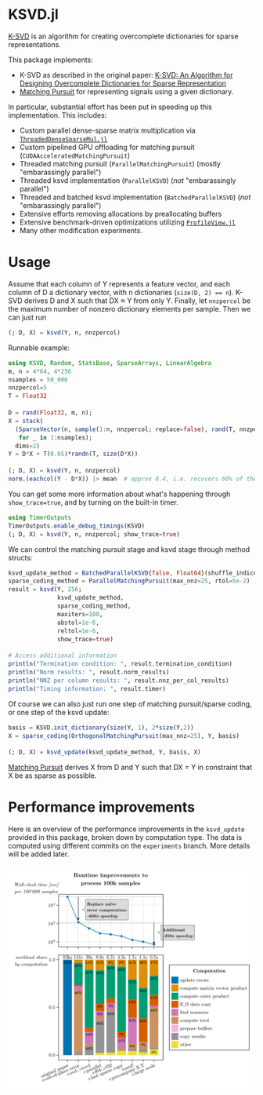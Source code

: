 # KSVD.jl

[K-SVD](https://en.wikipedia.org/wiki/K-SVD) is an algorithm for creating overcomplete dictionaries for sparse representations.  

This package implements:

* K-SVD as described in the original paper: [K-SVD: An Algorithm for Designing Overcomplete Dictionaries for Sparse Representation](http://www.cs.technion.ac.il/~freddy/papers/120.pdf)
* [Matching Pursuit](https://en.wikipedia.org/wiki/Matching_pursuit) for representing signals using a given dictionary.

In particular, substantial effort has been put in speeding up this implementation.
This includes:
- Custom parallel dense-sparse matrix multiplication via [`ThreadedDenseSparseMul.jl`](https://github.com/RomeoV/ThreadedDenseSparseMul.jl)
- Custom pipelined GPU offloading for matching pursuit (`CUDAAcceleratedMatchingPursuit`)
- Threaded matching pursuit (`ParallelMatchingPursuit`) (mostly "embarassingly parallel")
- Threaded ksvd implementation (`ParallelKSVD`) (*not* "embarassingly parallel")
- Threaded and batched ksvd implementation (`BatchedParallelKSVD`) (*not* "embarassingly parallel")
- Extensive efforts removing allocations by preallocating buffers
- Extensive benchmark-driven optimizations utilizing [`ProfileView.jl`](https://github.com/timholy/ProfileView.jl)
- Many other modification experiments.

# Usage

Assume that each column of Y represents a feature vector, and each column of D a dictionary vector, with n dictionaries (`size(D, 2) == n`).
K-SVD derives D and X such that DX ≈ Y from only Y.
Finally, let `nnzpercol` be the maximum number of nonzero dictionary elements per sample.
Then we can just run

```julia
(; D, X) = ksvd(Y, n, nnzpercol)
```

Runnable example:
``` julia
using KSVD, Random, StatsBase, SparseArrays, LinearAlgebra
m, n = 4*64, 4*256
nsamples = 50_000
nnzpercol=5
T = Float32

D = rand(Float32, m, n);
X = stack(
  (SparseVector(n, sample(1:n, nnzpercol; replace=false), rand(T, nnzpercol))
   for _ in 1:nsamples);
  dims=2)
Y = D*X + T(0.05)*randn(T, size(D*X))

(; D, X) = ksvd(Y, n, nnzpercol)
norm.(eachcol(Y - D*X)) |> mean  # approx 0.4, i.e. recovers 60% of the signal
```

You can get some more information about what's happening through `show_trace=true`, and by turning on the built-in timer.
``` julia
using TimerOutputs
TimerOutputs.enable_debug_timings(KSVD)
(; D, X) = ksvd(Y, n, nnzpercol; show_trace=true)
```

We can control the matching pursuit stage and ksvd stage through method structs:

```julia
ksvd_update_method = BatchedParallelKSVD{false, Float64}(shuffle_indices=true, batch_size_per_thread=1)
sparse_coding_method = ParallelMatchingPursuit(max_nnz=25, rtol=5e-2)
result = ksvd(Y, 256;
              ksvd_update_method,
              sparse_coding_method,
              maxiters=100,
              abstol=1e-6,
              reltol=1e-6,
              show_trace=true)

# Access additional information
println("Termination condition: ", result.termination_condition)
println("Norm results: ", result.norm_results)
println("NNZ per column results: ", result.nnz_per_col_results)
println("Timing information: ", result.timer)
```

Of course we can also just run one step of matching pursuit/sparse coding, or one step of the ksvd update:

```julia
basis = KSVD.init_dictionary(size(Y, 1), 2*size(Y,2))
X = sparse_coding(OrthogonalMatchingPursuit(max_nnz=25), Y, basis)

(; D, X) = ksvd_update(ksvd_update_method, Y, basis, X)
```

[Matching Pursuit](https://en.wikipedia.org/wiki/Matching_pursuit) derives X from D and Y such that DX = Y in constraint that X be as sparse as possible.


# Performance improvements

Here is an overview of the performance improvements in the `ksvd_update` provided in this package, broken down by computation type.
The data is computed using different commits on the `experiments` branch.
More details will be added later.

![benchmark results](/ksvd_benchmarks/figs/benchmark_results.png)

